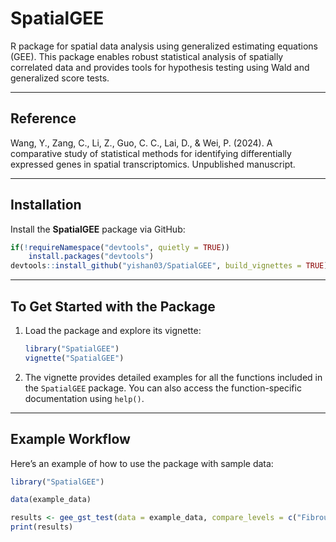 # SpatialGEE

R package for spatial data analysis using generalized estimating equations (GEE). This package enables robust statistical analysis of spatially correlated data and provides tools for hypothesis testing using Wald and generalized score tests.

---

## Reference

Wang, Y., Zang, C., Li, Z., Guo, C. C., Lai, D., & Wei, P. (2024). A comparative study of statistical methods for identifying differentially expressed genes in spatial transcriptomics. Unpublished manuscript.

---

## Installation

Install the **SpatialGEE** package via GitHub:

```r
if(!requireNamespace("devtools", quietly = TRUE))
    install.packages("devtools")
devtools::install_github("yishan03/SpatialGEE", build_vignettes = TRUE)
```

---

## To Get Started with the Package

1. Load the package and explore its vignette:

   ```r
   library("SpatialGEE")
   vignette("SpatialGEE")
   ```

2. The vignette provides detailed examples for all the functions included in the `SpatialGEE` package. You can also access the function-specific documentation using `help()`.

---

## Example Workflow

Here’s an example of how to use the package with sample data:

```r
library("SpatialGEE")

data(example_data)

results <- gee_gst_test(data = example_data, compare_levels = c("Fibrous Tissue", "Invasive Carcinoma"))
print(results)
```
